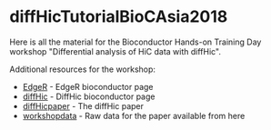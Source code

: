 # diffHicTutorialBioCAsia2018
Here is all the material for the Bioconductor Hands-on Training Day workshop "Differential analysis of HiC data with diffHic".

Additional resources for the workshop:
* [EdgeR](https://bioconductor.org/packages/release/bioc/html/edgeR.html) - EdgeR bioconductor page
* [diffHic](https://bioconductor.org/packages/release/bioc/html/diffHic.html) - DiffHic bioconductor page
* [diffHicpaper](https://bmcbioinformatics.biomedcentral.com/articles/10.1186/s12859-015-0683-0) - The diffHic paper
* [workshopdata](https://www.ncbi.nlm.nih.gov/geo/query/acc.cgi?acc=GSE99151) - Raw data for the paper available from here 
